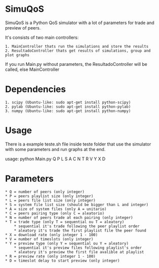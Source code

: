 SimuQoS
=======

SimuQoS is a Python QoS simulator with a lot of parameters for trade and preview of peers.

It's consists of two main controllers:

	1. MainController thats run the simulations and store the results
	2. ResultadoController thats get results of simulations, group and plot graphs

If you run Main.py without parameters, the ResultadoController will be called, else MainController

Dependencies
=======
	1. scipy (Ubuntu-like: sudo apt-get install python-scipy)
	2. pylab (Ubuntu-like: sudo apt-get install python-pylab)
	3. numpy (Ubuntu-like: sudo apt-get install python-numpy)

Usage
=======
There is a example teste.sh file inside teste folder that use the simulator with some parameters and run graphs at the end.

usage: python Main.py Q P L S A C N T R V Y X D

Parameters
=======
    * Q = number of peers (only integer)
    * P = peers playlist size (only integer)
    * L = peers file list size (only integer)
    * S = system file list size (should be bigger than L and integer) 
    * A = size of system files (only A = unitario)
    * C = peers pairing type (only C = aleatorio)
    * N = number of peers trade at each pairing (only integer)
    * T = trade type (only T = sequential ou T = aleatory)
      	* sequential it's trade following the peer playlist order
      	* aleatory it's trade the first playlist file the peer found 
    * X = download rate (only integer 1 - 100)
    * V = number of timeslots (only integer)
    * Y = preview type (only Y = sequential ou Y = aleatory)
       	* sequential it's preview files following playlist's order
       	* aleatory it's preview the first file avalible at playlist
    * R = preview rate (only integer 1 - 100)
    * D = timeslot delay to start preview (only integer) 